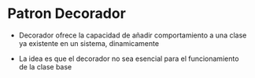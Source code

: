 # Patron Decorador

- Decorador ofrece la capacidad de añadir comportamiento a una clase \
ya existente en un sistema, dinamicamente

- La idea es que el decorador no sea esencial para el funcionamiento \
de la clase base